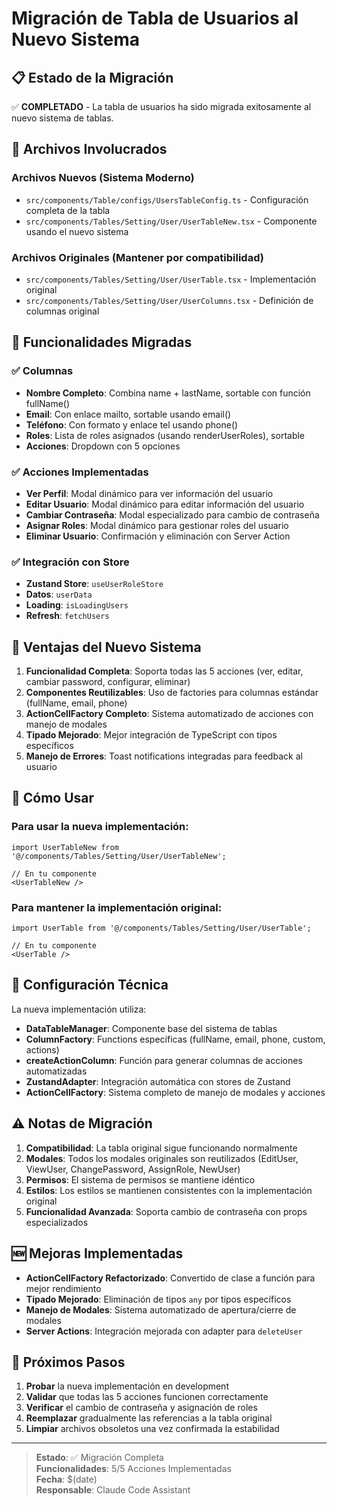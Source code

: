 # Migración de Tabla de Usuarios al Nuevo Sistema

## 📋 Estado de la Migración

✅ **COMPLETADO** - La tabla de usuarios ha sido migrada exitosamente al nuevo sistema de tablas.

## 🔄 Archivos Involucrados

### Archivos Nuevos (Sistema Moderno)
- `src/components/Table/configs/UsersTableConfig.ts` - Configuración completa de la tabla
- `src/components/Tables/Setting/User/UserTableNew.tsx` - Componente usando el nuevo sistema

### Archivos Originales (Mantener por compatibilidad)
- `src/components/Tables/Setting/User/UserTable.tsx` - Implementación original
- `src/components/Tables/Setting/User/UserColumns.tsx` - Definición de columnas original

## 🎯 Funcionalidades Migradas

### ✅ Columnas
- **Nombre Completo**: Combina name + lastName, sortable con función fullName()
- **Email**: Con enlace mailto, sortable usando email()
- **Teléfono**: Con formato y enlace tel usando phone()
- **Roles**: Lista de roles asignados (usando renderUserRoles), sortable
- **Acciones**: Dropdown con 5 opciones

### ✅ Acciones Implementadas
- **Ver Perfil**: Modal dinámico para ver información del usuario
- **Editar Usuario**: Modal dinámico para editar información del usuario
- **Cambiar Contraseña**: Modal especializado para cambio de contraseña
- **Asignar Roles**: Modal dinámico para gestionar roles del usuario  
- **Eliminar Usuario**: Confirmación y eliminación con Server Action

### ✅ Integración con Store
- **Zustand Store**: `useUserRoleStore`
- **Datos**: `userData` 
- **Loading**: `isLoadingUsers`
- **Refresh**: `fetchUsers`

## 🚀 Ventajas del Nuevo Sistema

1. **Funcionalidad Completa**: Soporta todas las 5 acciones (ver, editar, cambiar password, configurar, eliminar)
2. **Componentes Reutilizables**: Uso de factories para columnas estándar (fullName, email, phone)
3. **ActionCellFactory Completo**: Sistema automatizado de acciones con manejo de modales
4. **Tipado Mejorado**: Mejor integración de TypeScript con tipos específicos
5. **Manejo de Errores**: Toast notifications integradas para feedback al usuario

## 📝 Cómo Usar

### Para usar la nueva implementación:

```tsx
import UserTableNew from '@/components/Tables/Setting/User/UserTableNew';

// En tu componente
<UserTableNew />
```

### Para mantener la implementación original:

```tsx
import UserTable from '@/components/Tables/Setting/User/UserTable';

// En tu componente  
<UserTable />
```

## 🔧 Configuración Técnica

La nueva implementación utiliza:

- **DataTableManager**: Componente base del sistema de tablas
- **ColumnFactory**: Functions específicas (fullName, email, phone, custom, actions)
- **createActionColumn**: Función para generar columnas de acciones automatizadas
- **ZustandAdapter**: Integración automática con stores de Zustand
- **ActionCellFactory**: Sistema completo de manejo de modales y acciones

## ⚠️ Notas de Migración

1. **Compatibilidad**: La tabla original sigue funcionando normalmente
2. **Modales**: Todos los modales originales son reutilizados (EditUser, ViewUser, ChangePassword, AssignRole, NewUser)
3. **Permisos**: El sistema de permisos se mantiene idéntico
4. **Estilos**: Los estilos se mantienen consistentes con la implementación original
5. **Funcionalidad Avanzada**: Soporta cambio de contraseña con props especializados

## 🆕 Mejoras Implementadas

- **ActionCellFactory Refactorizado**: Convertido de clase a función para mejor rendimiento
- **Tipado Mejorado**: Eliminación de tipos `any` por tipos específicos
- **Manejo de Modales**: Sistema automatizado de apertura/cierre de modales
- **Server Actions**: Integración mejorada con adapter para `deleteUser`

## 🎨 Próximos Pasos

1. **Probar** la nueva implementación en development
2. **Validar** que todas las 5 acciones funcionen correctamente
3. **Verificar** el cambio de contraseña y asignación de roles
4. **Reemplazar** gradualmente las referencias a la tabla original
5. **Limpiar** archivos obsoletos una vez confirmada la estabilidad

---

> **Estado**: ✅ Migración Completa  
> **Funcionalidades**: 5/5 Acciones Implementadas  
> **Fecha**: $(date)  
> **Responsable**: Claude Code Assistant